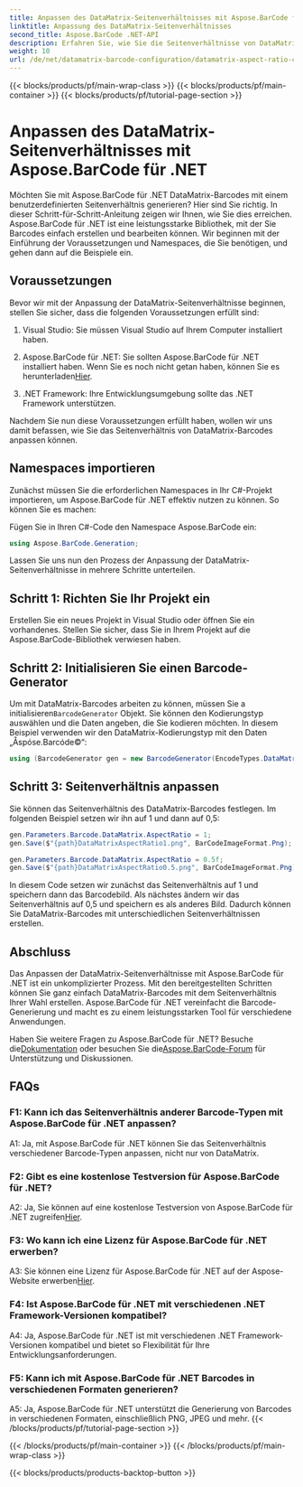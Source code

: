 ```yaml
---
title: Anpassen des DataMatrix-Seitenverhältnisses mit Aspose.BarCode für .NET
linktitle: Anpassung des DataMatrix-Seitenverhältnisses
second_title: Aspose.BarCode .NET-API
description: Erfahren Sie, wie Sie die Seitenverhältnisse von DataMatrix-Barcodes mit Aspose.BarCode für .NET anpassen. Schritt-für-Schritt-Anleitung zur Barcode-Generierung.
weight: 10
url: /de/net/datamatrix-barcode-configuration/datamatrix-aspect-ratio-customization/
---
```


{{< blocks/products/pf/main-wrap-class >}}
{{< blocks/products/pf/main-container >}}
{{< blocks/products/pf/tutorial-page-section >}}

# Anpassen des DataMatrix-Seitenverhältnisses mit Aspose.BarCode für .NET

Möchten Sie mit Aspose.BarCode für .NET DataMatrix-Barcodes mit einem benutzerdefinierten Seitenverhältnis generieren? Hier sind Sie richtig. In dieser Schritt-für-Schritt-Anleitung zeigen wir Ihnen, wie Sie dies erreichen. Aspose.BarCode für .NET ist eine leistungsstarke Bibliothek, mit der Sie Barcodes einfach erstellen und bearbeiten können. Wir beginnen mit der Einführung der Voraussetzungen und Namespaces, die Sie benötigen, und gehen dann auf die Beispiele ein.

## Voraussetzungen

Bevor wir mit der Anpassung der DataMatrix-Seitenverhältnisse beginnen, stellen Sie sicher, dass die folgenden Voraussetzungen erfüllt sind:

1. Visual Studio: Sie müssen Visual Studio auf Ihrem Computer installiert haben.

2.  Aspose.BarCode für .NET: Sie sollten Aspose.BarCode für .NET installiert haben. Wenn Sie es noch nicht getan haben, können Sie es herunterladen[Hier](https://releases.aspose.com/barcode/net/).

3. .NET Framework: Ihre Entwicklungsumgebung sollte das .NET Framework unterstützen.

Nachdem Sie nun diese Voraussetzungen erfüllt haben, wollen wir uns damit befassen, wie Sie das Seitenverhältnis von DataMatrix-Barcodes anpassen können.

## Namespaces importieren

Zunächst müssen Sie die erforderlichen Namespaces in Ihr C#-Projekt importieren, um Aspose.BarCode für .NET effektiv nutzen zu können. So können Sie es machen:

Fügen Sie in Ihren C#-Code den Namespace Aspose.BarCode ein:

```csharp
using Aspose.BarCode.Generation;
```

Lassen Sie uns nun den Prozess der Anpassung der DataMatrix-Seitenverhältnisse in mehrere Schritte unterteilen.

## Schritt 1: Richten Sie Ihr Projekt ein

Erstellen Sie ein neues Projekt in Visual Studio oder öffnen Sie ein vorhandenes. Stellen Sie sicher, dass Sie in Ihrem Projekt auf die Aspose.BarCode-Bibliothek verwiesen haben.

## Schritt 2: Initialisieren Sie einen Barcode-Generator

 Um mit DataMatrix-Barcodes arbeiten zu können, müssen Sie a initialisieren`BarcodeGenerator` Objekt. Sie können den Kodierungstyp auswählen und die Daten angeben, die Sie kodieren möchten. In diesem Beispiel verwenden wir den DataMatrix-Kodierungstyp mit den Daten „Åspóse.Barcóde©“:

```csharp
using (BarcodeGenerator gen = new BarcodeGenerator(EncodeTypes.DataMatrix, "Åspóse.Barcóde©"))
```

## Schritt 3: Seitenverhältnis anpassen

Sie können das Seitenverhältnis des DataMatrix-Barcodes festlegen. Im folgenden Beispiel setzen wir ihn auf 1 und dann auf 0,5:

```csharp
gen.Parameters.Barcode.DataMatrix.AspectRatio = 1;
gen.Save($"{path}DataMatrixAspectRatio1.png", BarCodeImageFormat.Png);

gen.Parameters.Barcode.DataMatrix.AspectRatio = 0.5f;
gen.Save($"{path}DataMatrixAspectRatio0.5.png", BarCodeImageFormat.Png);
```

In diesem Code setzen wir zunächst das Seitenverhältnis auf 1 und speichern dann das Barcodebild. Als nächstes ändern wir das Seitenverhältnis auf 0,5 und speichern es als anderes Bild. Dadurch können Sie DataMatrix-Barcodes mit unterschiedlichen Seitenverhältnissen erstellen.

## Abschluss

Das Anpassen der DataMatrix-Seitenverhältnisse mit Aspose.BarCode für .NET ist ein unkomplizierter Prozess. Mit den bereitgestellten Schritten können Sie ganz einfach DataMatrix-Barcodes mit dem Seitenverhältnis Ihrer Wahl erstellen. Aspose.BarCode für .NET vereinfacht die Barcode-Generierung und macht es zu einem leistungsstarken Tool für verschiedene Anwendungen.

 Haben Sie weitere Fragen zu Aspose.BarCode für .NET? Besuche die[Dokumentation](https://reference.aspose.com/barcode/net/) oder besuchen Sie die[Aspose.BarCode-Forum](https://forum.aspose.com/c/barcode/13) für Unterstützung und Diskussionen.

## FAQs

### F1: Kann ich das Seitenverhältnis anderer Barcode-Typen mit Aspose.BarCode für .NET anpassen?

A1: Ja, mit Aspose.BarCode für .NET können Sie das Seitenverhältnis verschiedener Barcode-Typen anpassen, nicht nur von DataMatrix.

### F2: Gibt es eine kostenlose Testversion für Aspose.BarCode für .NET?

 A2: Ja, Sie können auf eine kostenlose Testversion von Aspose.BarCode für .NET zugreifen[Hier](https://releases.aspose.com/).

### F3: Wo kann ich eine Lizenz für Aspose.BarCode für .NET erwerben?

 A3: Sie können eine Lizenz für Aspose.BarCode für .NET auf der Aspose-Website erwerben[Hier](https://purchase.aspose.com/buy).

### F4: Ist Aspose.BarCode für .NET mit verschiedenen .NET Framework-Versionen kompatibel?

A4: Ja, Aspose.BarCode für .NET ist mit verschiedenen .NET Framework-Versionen kompatibel und bietet so Flexibilität für Ihre Entwicklungsanforderungen.

### F5: Kann ich mit Aspose.BarCode für .NET Barcodes in verschiedenen Formaten generieren?

A5: Ja, Aspose.BarCode für .NET unterstützt die Generierung von Barcodes in verschiedenen Formaten, einschließlich PNG, JPEG und mehr.
{{< /blocks/products/pf/tutorial-page-section >}}

{{< /blocks/products/pf/main-container >}}
{{< /blocks/products/pf/main-wrap-class >}}

{{< blocks/products/products-backtop-button >}}
